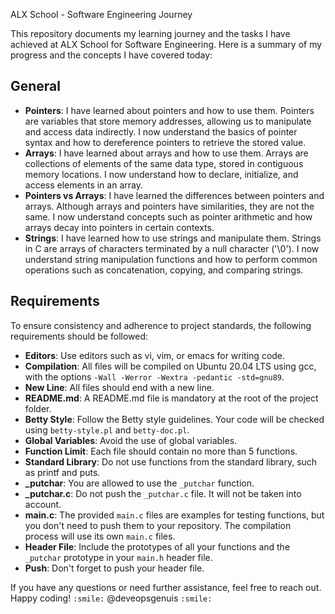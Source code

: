 ALX School - Software Engineering Journey

This repository documents my learning journey and the tasks I have achieved at ALX School for Software Engineering. Here is a summary of my progress and the concepts I have covered today:

## General

- **Pointers**: I have learned about pointers and how to use them. Pointers are variables that store memory addresses, allowing us to manipulate and access data indirectly. I now understand the basics of pointer syntax and how to dereference pointers to retrieve the stored value.
- **Arrays**: I have learned about arrays and how to use them. Arrays are collections of elements of the same data type, stored in contiguous memory locations. I now understand how to declare, initialize, and access elements in an array.
- **Pointers vs Arrays**: I have learned the differences between pointers and arrays. Although arrays and pointers have similarities, they are not the same. I now understand concepts such as pointer arithmetic and how arrays decay into pointers in certain contexts.
- **Strings**: I have learned how to use strings and manipulate them. Strings in C are arrays of characters terminated by a null character ('\0'). I now understand string manipulation functions and how to perform common operations such as concatenation, copying, and comparing strings.

## Requirements

To ensure consistency and adherence to project standards, the following requirements should be followed:

- **Editors**: Use editors such as vi, vim, or emacs for writing code.
- **Compilation**: All files will be compiled on Ubuntu 20.04 LTS using gcc, with the options `-Wall -Werror -Wextra -pedantic -std=gnu89`.
- **New Line**: All files should end with a new line.
- **README.md**: A README.md file is mandatory at the root of the project folder.
- **Betty Style**: Follow the Betty style guidelines. Your code will be checked using `betty-style.pl` and `betty-doc.pl`.
- **Global Variables**: Avoid the use of global variables.
- **Function Limit**: Each file should contain no more than 5 functions.
- **Standard Library**: Do not use functions from the standard library, such as printf and puts.
- **_putchar**: You are allowed to use the `_putchar` function.
- **_putchar.c**: Do not push the `_putchar.c` file. It will not be taken into account.
- **main.c**: The provided `main.c` files are examples for testing functions, but you don't need to push them to your repository. The compilation process will use its own `main.c` files.
- **Header File**: Include the prototypes of all your functions and the `_putchar` prototype in your `main.h` header file.
- **Push**: Don't forget to push your header file.

If you have any questions or need further assistance, feel free to reach out. Happy coding! `:smile:` @deveopsgenuis `:smile:`

